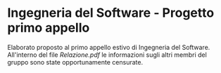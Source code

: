 # Ingegneria del Software - Progetto primo appello
Elaborato proposto al primo appello estivo di Ingegneria del Software.
All'interno del file *Relazione.pdf* le informazioni sugli altri membri del gruppo sono state opportunamente censurate.